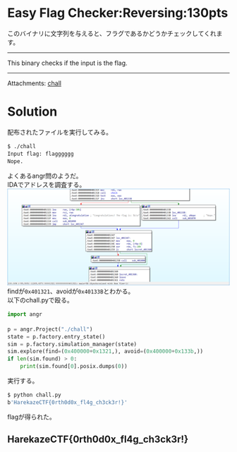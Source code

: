 # Easy Flag Checker:Reversing:130pts
このバイナリに文字列を与えると、フラグであるかどうかチェックしてくれます。  

---

This binary checks if the input is the flag.  

---

Attachments: [chall](chall)  

# Solution
配布されたファイルを実行してみる。  
```bash
$ ./chall
Input flag: flagggggg
Nope.
```
よくあるangr問のようだ。  
IDAでアドレスを調査する。  
![IDA.png](images/IDA.png)  
findが`0x401321`、avoidが`0x40133B`とわかる。  
以下のchall.pyで殴る。  
```python:chall.py
import angr

p = angr.Project("./chall")
state = p.factory.entry_state()
sim = p.factory.simulation_manager(state)
sim.explore(find=(0x400000+0x1321,), avoid=(0x400000+0x133b,))
if len(sim.found) > 0:
    print(sim.found[0].posix.dumps(0))
```
実行する。  
```bash
$ python chall.py
b'HarekazeCTF{0rth0d0x_fl4g_ch3ck3r!}'
```
flagが得られた。  

## HarekazeCTF{0rth0d0x_fl4g_ch3ck3r!}